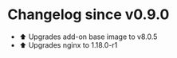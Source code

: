 # Changelog since v0.9.0
- ⬆ Upgrades add-on base image to v8.0.5 
- ⬆ Upgrades nginx to 1.18.0-r1 

